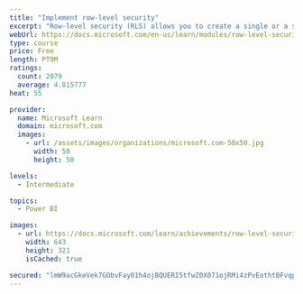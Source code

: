 ```yaml
---
title: "Implement row-level security"
excerpt: "Row-level security (RLS) allows you to create a single or a set of reports that targets data for a specific user. In this module, you will learn how to implement RLS by using either a static or dynamic method and how Microsoft Power BI simplifies testing RLS in Power BI Desktop and Power BI service."
webUrl: https://docs.microsoft.com/en-us/learn/modules/row-level-security-power-bi/
type: course
price: Free
length: PT9M
ratings:
  count: 2079
  average: 4.815777
heat: 55

provider:
  name: Microsoft Learn
  domain: microsoft.com
  images:
    - url: /assets/images/organizations/microsoft.com-50x50.jpg
      width: 50
      height: 50

levels:
  - Intermediate

topics:
  - Power BI

images:
  - url: https://docs.microsoft.com/learn/achievements/row-level-security-power-bi-social.png
    width: 643
    height: 321
    isCached: true

secured: "lmW9acGkeVek7GObvFay01h4ojBQUERI5tfwZ0X071ojRMi4zPvEothtBFvqpVcGQ+M9DAyZT9YSFvQnDpK85JmnewVqaUb8R4AC/lnSoPqVxbFkF93ir4GdFZiudD+9E8QqosA4aV0WNyGXtctogyZMXrp6y1v2RuxzgLiN/fwNfxcpc7D8AJzB4XXAv1c3yPUm/YBhvOHt3ScocLHz1YwaQFFSspFE/bwZd6BjTmGfk2ppzEjoJ78VVeMGfIpDIhV13m/Cwg6BYtyEuDIT/QFRmYIk4FvMdUB4nsqX0DlEYqXdK1mGbfTKSK0vzmNCD+nPy3ziqJkz4qmcm6JVPrvfFFeYV5yO98ZytqrVM1QV/agD6qYEO1nifHWbPfV8qYB12KJ/ccoDurjwpl3Dz1DD6LP70EF5ZzEeE/Zl+CM=;8ahBQiepZXLWFpuQozltQw=="
---
```


